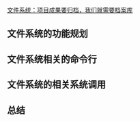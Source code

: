 
[文件系统：项目成果要归档，我们就需要档案库](https://time.geekbang.org/column/article/97876)


## 文件系统的功能规划


## 文件系统相关的命令行


## 文件系统的相关系统调用



## 总结



